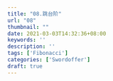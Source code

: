 ```yaml
---
title: "08.跳台阶"
url: "08"
thumbnail: ""
date: 2021-03-03T14:32:36+08:00
keywords: ''
description: ''
tags: ['Fibonacci']
categories: ['Swordoffer']
draft: true
---
```

